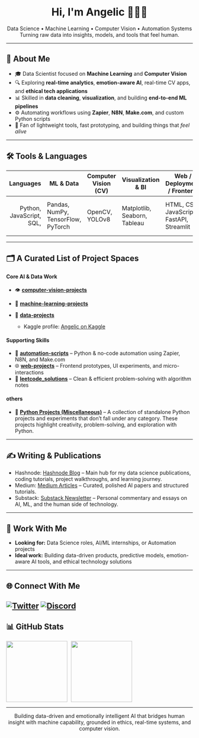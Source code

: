 <h1 align="center">Hi, I'm Angelic 👩🏾‍💻</h1>
<p align="center">
    Data Science • Machine Learning • Computer Vision • Automation Systems<br>
  Turning raw data into insights, models, and tools that feel human.
</p>

---

## 🧠 About Me

- 🎓 Data Scientist focused on **Machine Learning** and **Computer Vision**
- 🔍 Exploring **real-time analytics**, **emotion-aware AI**, real-time CV apps, and **ethical tech applications**
- 📊 Skilled in **data cleaning**, **visualization**, and building **end-to-end ML pipelines**
- ⚙️ Automating workflows using **Zapier**, **N8N**, **Make.com**, and custom Python scripts
- 🧰 Fan of lightweight tools, fast prototyping, and building things that *feel alive*
---

## 🛠️ Tools & Languages

| Languages                      | ML & Data                                  | Computer Vision (CV)    | Visualization & BI                | Web / Deployment / Frontend          | Automation & Orchestration     | Productivity & Other Tools                       |
|-------------------------------:|-------------------------------------------|-------------------------|-----------------------------------|--------------------------------------|-------------------------------|--------------------------------------------------|
| Python, JavaScript, SQL,     | Pandas, NumPy, TensorFlow, PyTorch | OpenCV, YOLOv8 | Matplotlib, Seaborn, Tableau | HTML, CSS, JavaScript, FastAPI, Streamlit | N8N, Zapier, Make.com         | Git, Hugging Face, API, Excel, Notion, MS Word |


---

## 🗂️ A Curated List of Project Spaces

#### Core AI & Data Work
- 👁️ [**computer-vision-projects**](https://github.com/visionbyangelic/computer-vision-projects)
  
- 🤖 [**machine-learning-projects**](https://github.com/visionbyangelic/machine-learning-projects)
  
- 🧮 [**data-projects**](https://github.com/visionbyangelic/data-projects)
  
    - Kaggle profile: [Angelic on Kaggle](https://www.kaggle.com/nerdyalgorithm)
    
#### Supporting Skills
- 🔁 [**automation-scripts**](https://github.com/visionbyangelic/automation-scripts) – Python & no-code automation using Zapier, N8N, and Make.com  
- 🌐 [**web-projects**](https://github.com/visionbyangelic/web-projects) – Frontend prototypes, UI experiments, and micro-interactions  
- 🧠 [**leetcode_solutions**](https://github.com/visionbyangelic/leetcode_solutions) – Clean & efficient problem-solving with algorithm notes  

#### others
- 🐍 [**Python Projects (Miscellaneous)**](https://github.com/visionbyangelic/other-projects) – A collection of standalone Python projects and experiments that don’t fall under any category. These projects highlight creativity, problem-solving, and exploration with Python.  
---

## ✍️ Writing & Publications

- Hashnode: [Hashnode Blog](https://nerdyalgorithm.hashnode.dev/?source=top_nav_blog_home) – Main hub for my data science publications, coding tutorials, project walkthroughs, and learning journey.
- Medium: [Medium Articles](https://medium.com/@visionbyangelic) – Curated, polished AI papers and structured tutorials. 
- Substack: [Substack Newsletter](https://open.substack.com/pub/nerdyalgorithm) – Personal commentary and essays on AI, ML, and the human side of technology.


---
## 💼 Work With Me

- **Looking for:** Data Science roles, AI/ML internships, or Automation projects  
- **Ideal work:** Building data-driven products, predictive models, emotion-aware AI tools, and ethical technology solutions
---


## 🌐 Connect With Me


[![Twitter](https://img.shields.io/badge/Twitter-@visionbyangelic-1DA1F2?style=flat-square&logo=twitter)](https://twitter.com/visionbyangelic)
[![Discord](https://img.shields.io/badge/Discord-@nerdyalgorithm-blue?style=flat-square&logo=discord)](https://discord.com/users/nerdyalgorithm)  
---



## 📊 GitHub Stats

<div style="display: flex; gap: 10px; flex-wrap: wrap;">

<img height="165" src="https://github-readme-stats.vercel.app/api?username=visionbyangelic&show_icons=true&theme=gotham&count_private=true&cache_seconds=3600" />

<img height="165" src="https://github-readme-stats.vercel.app/api/top-langs/?username=visionbyangelic&layout=compact&theme=radical&cache_seconds=3600" />

</div>

---


<p align="center">
Building data-driven and emotionally intelligent AI that bridges human insight with machine capability, grounded in ethics, real-time systems, and computer vision.
</p>
